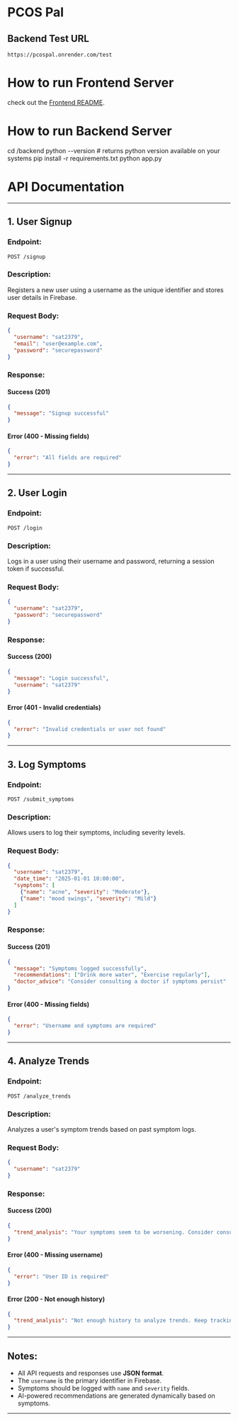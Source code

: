 # PCOS Pal

## Backend Test URL
```
https://pcospal.onrender.com/test
```

# How to run Frontend Server
check out the [Frontend README](frontend/README.md).

# How to run Backend Server
cd /backend
python --version # returns python version available on your systems
pip install -r requirements.txt
python app.py

# API Documentation
---

## **1. User Signup**
### **Endpoint:**
```
POST /signup
```
### **Description:**
Registers a new user using a username as the unique identifier and stores user details in Firebase.
### **Request Body:**
```json
{
  "username": "sat2379",
  "email": "user@example.com",
  "password": "securepassword"
}
```
### **Response:**
#### **Success (201)**
```json
{
  "message": "Signup successful"
}
```
#### **Error (400 - Missing fields)**
```json
{
  "error": "All fields are required"
}
```

---

## **2. User Login**
### **Endpoint:**
```
POST /login
```
### **Description:**
Logs in a user using their username and password, returning a session token if successful.
### **Request Body:**
```json
{
  "username": "sat2379",
  "password": "securepassword"
}
```
### **Response:**
#### **Success (200)**
```json
{
  "message": "Login successful",
  "username": "sat2379"
}
```
#### **Error (401 - Invalid credentials)**
```json
{
  "error": "Invalid credentials or user not found"
}
```

---

## **3. Log Symptoms**
### **Endpoint:**
```
POST /submit_symptoms
```
### **Description:**
Allows users to log their symptoms, including severity levels.
### **Request Body:**
```json
{
  "username": "sat2379",
  "date_time": "2025-01-01 10:00:00",
  "symptoms": [
    {"name": "acne", "severity": "Moderate"},
    {"name": "mood swings", "severity": "Mild"}
  ]
}
```
### **Response:**
#### **Success (201)**
```json
{
  "message": "Symptoms logged successfully",
  "recommendations": ["Drink more water", "Exercise regularly"],
  "doctor_advice": "Consider consulting a doctor if symptoms persist"
}
```
#### **Error (400 - Missing fields)**
```json
{
  "error": "Username and symptoms are required"
}
```

---

## **4. Analyze Trends**
### **Endpoint:**
```
POST /analyze_trends
```
### **Description:**
Analyzes a user's symptom trends based on past symptom logs.
### **Request Body:**
```json
{
  "username": "sat2379"
}
```
### **Response:**
#### **Success (200)**
```json
{
  "trend_analysis": "Your symptoms seem to be worsening. Consider consulting a doctor."
}
```
#### **Error (400 - Missing username)**
```json
{
  "error": "User ID is required"
}
```
#### **Error (200 - Not enough history)**
```json
{
  "trend_analysis": "Not enough history to analyze trends. Keep tracking your symptoms."
}
```
---

## Notes:
- All API requests and responses use **JSON format**.
- The `username` is the primary identifier in Firebase.
- Symptoms should be logged with `name` and `severity` fields.
- AI-powered recommendations are generated dynamically based on symptoms.
---
